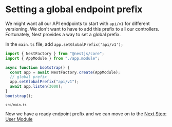 # Setting a global endpoint prefix

We might want all our API endpoints to start with `api/v1` for different versioning. We don't want to have to add this prefix to all our controllers. Fortunately, Nest provides a way to set a global prefix.

In the `main.ts` file, add `app.setGlobalPrefix('api/v1');`

```typescript
import { NestFactory } from "@nestjs/core";
import { AppModule } from "./app.module";

async function bootstrap() {
  const app = await NestFactory.create(AppModule);
  // global prefix
  app.setGlobalPrefix("api/v1");
  await app.listen(3000);
}
bootstrap();
```

<sup>`src/main.ts`</sup>

Now we have a ready endpoint prefix and we can move on to the [Next Step: User Module](./004%20user-module.md)
